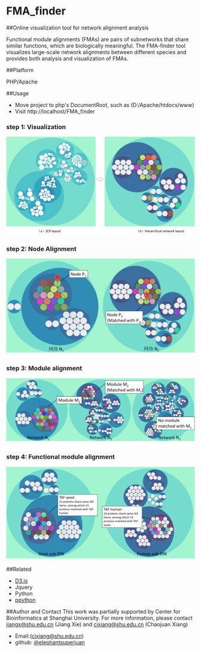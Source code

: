 # FMA_finder
##Online visualization tool for  network alignment analysis

Functional module alignments (FMAs) are pairs of subnetworks that share similar functions, which are biologically meaningful.
The FMA-finder tool visualizes large-scale network alignments between different species and provides both analysis and visualization of FMAs.

##Platform

PHP/Apache

##Usage

* Move project to php's DocumentRoot, such as (D:/Apache/htdocs/www) 
* Visit http://localhost/FMA_finder

### step 1: Visualization
![image](https://github.com/elephantsuperjuan/FMA_finder/blob/master/about/visualization.png)
### step 2: Node Alignment
![image](https://github.com/elephantsuperjuan/FMA_finder/blob/master/about/node_alignment.png)
### step 3: Module alignment
![image](https://github.com/elephantsuperjuan/FMA_finder/blob/master/about/module_alignment.png)
### step 4: Functional module alignment
![image](https://github.com/elephantsuperjuan/FMA_finder/blob/master/about/fma.png)

##Related

* [D3.js](https://github.com/mbostock/d3)
* Jquery
* Python
* [ppython](https://github.com/elephantsuperjuan/ppython)

##Author and Contact
This work was partially supported by Center for Bioinformatics at Shanghai University. 
For more information, please contact jiangx@shu.edu.cn (Jiang Xie) and cjxiang@shu.edu.cn (Chaojuan Xiang)

* Email:(cjxiang@shu.edu.cn)
* github: [@elephantsuperjuan](http://github.com/elephantsuperjuan)
